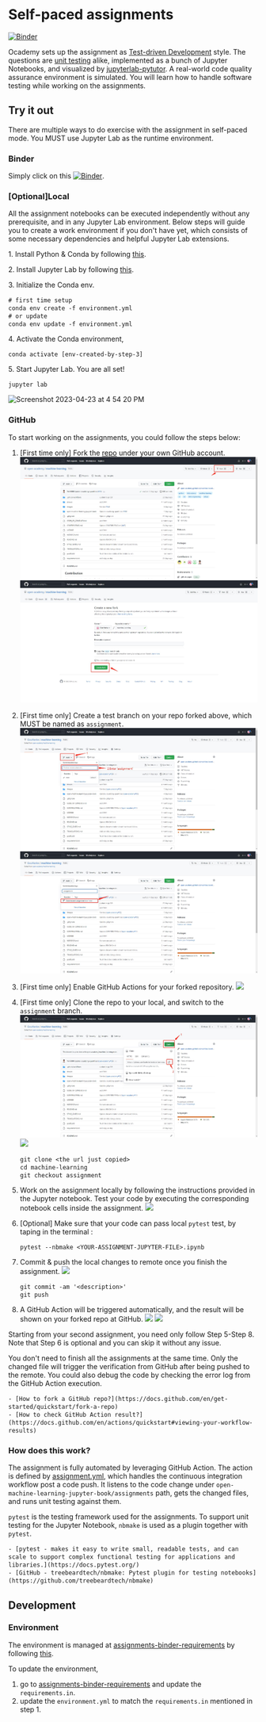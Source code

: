 # Self-paced assignments

[![Binder](http://mybinder.org/badge_logo.svg)](https://mybinder.org/v2/gh/ocademy-ai/assignments-binder-requirements/main?urlpath=git-pull%3Frepo%3Dhttps%253A%252F%252Fgithub.com%252Focademy-ai%252Fmachine-learning%26urlpath%3Dlab%252Ftree%252Fmachine-learning%252F%26branch%3Dmain)

Ocademy sets up the assignment as [Test-driven Development](https://en.wikipedia.org/wiki/Test-driven_development) style. The questions are [unit testing](https://en.wikipedia.org/wiki/Unit_testing) alike, implemented as a bunch of Jupyter Notebooks, and visualized by [jupyterlab-pytutor](https://github.com/jupyterlab-contrib/jupyterlab-pytutor). A real-world code quality assurance environment is simulated. You will learn how to handle software testing while working on the assignments.

## Try it out

There are multiple ways to do exercise with the assignment in self-paced mode. You MUST use Jupyter Lab as the runtime environment.

### Binder

Simply click on this [![Binder](http://mybinder.org/badge_logo.svg)](https://mybinder.org/v2/gh/ocademy-ai/assignments-binder-requirements/main?urlpath=git-pull%3Frepo%3Dhttps%253A%252F%252Fgithub.com%252Focademy-ai%252Fmachine-learning%26urlpath%3Dlab%252Ftree%252Fmachine-learning%252F%26branch%3Dmain).

### [Optional]Local

All the assignment notebooks can be executed independently without any prerequisite, and in any Jupyter Lab environment. Below steps will guide you to create a work environment if you don't have yet, which consists of some necessary dependencies and helpful Jupyter Lab extensions.

1\. Install Python & Conda by following [this](https://github.com/ocademy-ai/machine-learning/blob/main/CONTRIBUTING.md#install-python--conda).

2\. Install Jupyter Lab by following [this](https://jupyterlab.readthedocs.io/en/stable/getting_started/installation.html).

3\. Initialize the Conda env.

```
# first time setup
conda env create -f environment.yml
# or update
conda env update -f environment.yml
```

4\. Activate the Conda environment,

```
conda activate [env-created-by-step-3]
```

5\. Start Jupyter Lab. You are all set!

```
jupyter lab
```

![Screenshot 2023-04-23 at 4 54 20 PM](https://user-images.githubusercontent.com/5424267/233873630-de9c1b75-c635-45bd-b4d0-889f0c917301.png)

### GitHub

To start working on the assignments, you could follow the  steps below:

1. [First time only] Fork the [repo](https://github.com/ocademy-ai/machine-learning) under your own GitHub account.
![](https://raw.githubusercontent.com/ocademy-ai/machine-learning/main/images/fork-01.jpg)
![](https://raw.githubusercontent.com/ocademy-ai/machine-learning/main/images/fork-02.jpg)
2. [First time only] Create a test branch on your repo forked above, which MUST be named as `assignment`.
![](https://raw.githubusercontent.com/ocademy-ai/machine-learning/main/images/create_branch-01.jpg)
![](https://raw.githubusercontent.com/ocademy-ai/machine-learning/main/images/create_branch-02.jpg)
3. [First time only] Enable GitHub Actions for your forked repository.
![](https://raw.githubusercontent.com/ocademy-ai/machine-learning/main/images/enable_actions.png)
4. [First time only] Clone the repo to your local, and switch to the `assignment` branch.
![](https://raw.githubusercontent.com/ocademy-ai/machine-learning/main/images/git_clone-01.jpg)
![](https://raw.githubusercontent.com/ocademy-ai/machine-learning/main/images/clone_checkout.png)
    ```shell
    git clone <the url just copied>
    cd machine-learning
    git checkout assignment
    ```
5. Work on the assignment locally by following the instructions provided in the Jupyter notebook. Test your code by executing the corresponding notebook cells inside the assignment.
![](https://raw.githubusercontent.com/ocademy-ai/machine-learning/main/images/executing-code-cell.png)
6. [Optional] Make sure that your code can pass local `pytest` test, by taping in the terminal : <br>
    ```shell
   pytest --nbmake <YOUR-ASSIGNMENT-JUPYTER-FILE>.ipynb
   ```

7. Commit & push the local changes to remote once you finish the assignment.
![](https://raw.githubusercontent.com/ocademy-ai/machine-learning/main/images/commit_push.png)

    ```shell
    git commit -am '<description>'
    git push
    ```

8. A GitHub Action will be triggered automatically, and the result will be shown on your forked repo at GitHub.
![](https://raw.githubusercontent.com/ocademy-ai/machine-learning/main/images/actions-1.png)
![](https://raw.githubusercontent.com/ocademy-ai/machine-learning/main/images/actions-2.png)

Starting from your second assignment, you need only follow
Step 5-Step 8. Note that Step 6 is optional and you can skip it without any issue.

You don't need to finish all the assignments at the same time. Only the changed file will trigger the verification from GitHub after being pushed to the remote. You could also debug the code by checking the error log from the GitHub Action execution.

```{seealso}
- [How to fork a GitHub repo?](https://docs.github.com/en/get-started/quickstart/fork-a-repo)
- [How to check GitHub Action result?](https://docs.github.com/en/actions/quickstart#viewing-your-workflow-results)
```

### How does this work?

The assignment is fully automated by leveraging GitHub Action. The action is defined by [assignment.yml](https://github.com/ocademy-ai/machine-learning/blob/main/.github/workflows/assignment.yml), which handles the continuous integration workflow post a code push. It listens to the code change under `open-machine-learning-jupyter-book/assignments` path, gets the changed files, and runs unit testing against them.

`pytest` is the testing framework used for the assignments. To support unit testing for the Jupyter Notebook, `nbmake` is used as a plugin together with `pytest`.

```{seealso}
- [pytest - makes it easy to write small, readable tests, and can scale to support complex functional testing for applications and libraries.](https://docs.pytest.org/)
- [GitHub - treebeardtech/nbmake: Pytest plugin for testing notebooks](https://github.com/treebeardtech/nbmake)
```

## Development

### Environment

The environment is managed at [assignments-binder-requirements](https://github.com/ocademy-ai/assignments-binder-requirements) by following [this](https://discourse.jupyter.org/t/tip-speed-up-binder-launches-by-pulling-github-content-in-a-binder-link-with-nbgitpuller/922).

To update the environment,

1. go to [assignments-binder-requirements](https://github.com/ocademy-ai/assignments-binder-requirements) and update the `requirements.in`.
2. update the `environment.yml` to match the `requirements.in` mentioned in step 1.
